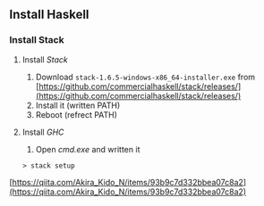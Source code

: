 ## Install Haskell

### Install Stack
1. Install *Stack*
    1. Download `stack-1.6.5-windows-x86_64-installer.exe` from [https://github.com/commercialhaskell/stack/releases/](https://github.com/commercialhaskell/stack/releases/)
    2. Install it (written PATH)
    3. Reboot (refrect PATH)

2. Install *GHC*
    1. Open *cmd.exe* and written it

    ```
    > stack setup
    ```


[https://qiita.com/Akira_Kido_N/items/93b9c7d332bbea07c8a2](https://qiita.com/Akira_Kido_N/items/93b9c7d332bbea07c8a2)
